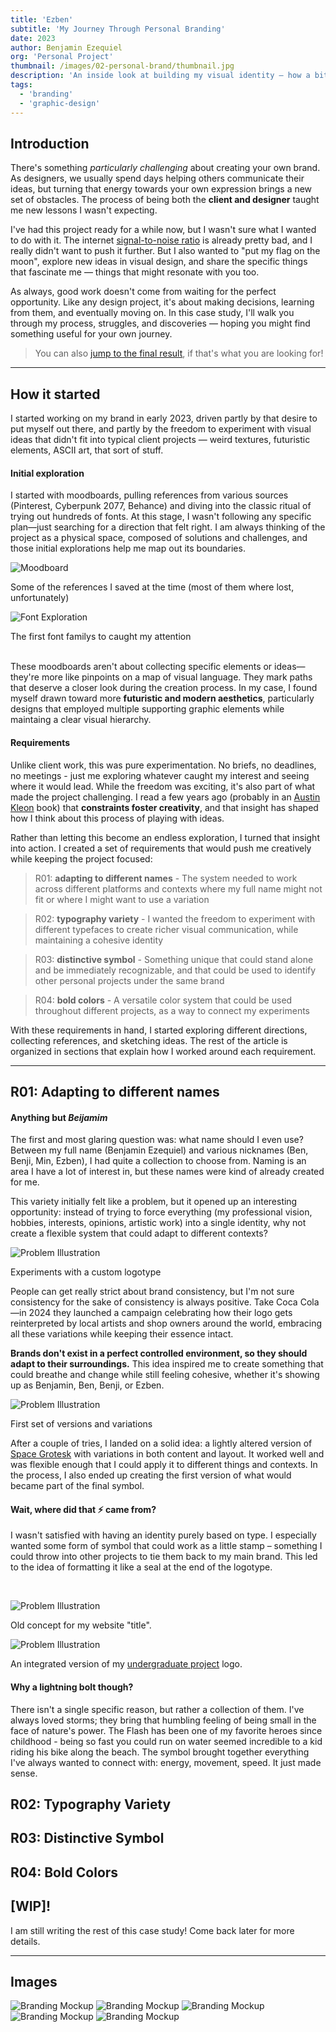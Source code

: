 ```yaml
---
title: 'Ezben'
subtitle: 'My Journey Through Personal Branding'
date: 2023
author: Benjamin Ezequiel
org: 'Personal Project'
thumbnail: /images/02-personal-brand/thumbnail.jpg
description: 'An inside look at building my visual identity – how a bit of self-exploration and countless typography sketches evolved into a fluid, shape-shifting brand.'
tags:
  - 'branding'
  - 'graphic-design'
---
```


## Introduction

There's something _particularly challenging_ about creating your own brand. As designers, we usually spend days helping others communicate their ideas, but turning that energy towards your own expression brings a new set of obstacles. The process of being both the **client and designer** taught me new lessons I wasn't expecting.

I've had this project ready for a while now, but I wasn't sure what I wanted to do with it. The internet [signal-to-noise ratio](https://en.wikipedia.org/wiki/Signal-to-noise_ratio) is already pretty bad, and I really didn't want to push it further. But I also wanted to "put my flag on the moon", explore new ideas in visual design, and share the specific things that fascinate me — things that might resonate with you too.

As always, good work doesn't come from waiting for the perfect opportunity. Like any design project, it's about making decisions, learning from them, and eventually moving on. In this case study, I'll walk you through my process, struggles, and discoveries — hoping you might find something useful for your own journey.

> You can also [jump to the final result](#images), if that's what you are looking for!

---

## How it started

I started working on my brand in early 2023, driven partly by that desire to put myself out there, and partly by the freedom to experiment with visual ideas that didn't fit into typical client projects — weird textures, futuristic elements, ASCII art, that sort of stuff.

#### Initial exploration

I started with moodboards, pulling references from various sources (Pinterest, Cyberpunk 2077, Behance) and diving into the classic ritual of trying out hundreds of fonts. At this stage, I wasn't following any specific plan—just searching for a direction that felt right. I am always thinking of the project as a physical space, composed of solutions and challenges, and those initial explorations help me map out its boundaries.

![Moodboard](/images/02-personal-brand/moodboard.jpg)

<div class="image-label">Some of the references I saved at the time (most of them where lost, unfortunately)</div>

![Font Exploration](/images/02-personal-brand/ezben_i02.svg)

<div class="image-label">The first font familys to caught my attention</div>

<br>

These moodboards aren't about collecting specific elements or ideas—they're more like pinpoints on a map of visual language. They mark paths that deserve a closer look during the creation process. In my case, I found myself drawn toward more **futuristic and modern aesthetics**, particularly designs that employed multiple supporting graphic elements while maintaing a clear visual hierarchy.

#### Requirements

Unlike client work, this was pure experimentation. No briefs, no deadlines, no meetings - just me exploring whatever caught my interest and seeing where it would lead. While the freedom was exciting, it's also part of what made the project challenging. I read a few years ago (probably in an [Austin Kleon](https://austinkleon.com/) book) that **constraints foster creativity**, and that insight has shaped how I think about this process of playing with ideas.

Rather than letting this become an endless exploration, I turned that insight into action. I created a set of requirements that would push me creatively while keeping the project focused:

> R01: **adapting to different names** - The system needed to work across different platforms and contexts where my full name might not fit or where I might want to use a variation

> R02: **typography variety** - I wanted the freedom to experiment with different typefaces to create richer visual communication, while maintaining a cohesive identity

> R03: **distinctive symbol** - Something unique that could stand alone and be immediately recognizable, and that could be used to identify other personal projects under the same brand

> R04: **bold colors** - A versatile color system that could be used throughout different projects, as a way to connect my experiments

With these requirements in hand, I started exploring different directions, collecting references, and sketching ideas. The rest of the article is organized in sections that explain how I worked around each requirement.

---

## R01: Adapting to different names

#### Anything but _Beijamim_

The first and most glaring question was: what name should I even use? Between my full name (Benjamin Ezequiel) and various nicknames (Ben, Benji, Min, Ezben), I had quite a collection to choose from. Naming is an area I have a lot of interest in, but these names were kind of already created for me.

This variety initially felt like a problem, but it opened up an interesting opportunity: instead of trying to force everything (my professional vision, hobbies, interests, opinions, artistic work) into a single identity, why not create a flexible system that could adapt to different contexts?

![Problem Illustration](/images/02-personal-brand/ezben_i06.svg)

<div class="image-label">Experiments with a custom logotype</div>

People can get really strict about brand consistency, but I'm not sure consistency for the sake of consistency is always positive. Take Coca Cola—in 2024 they launched a campaign celebrating how their logo gets reinterpreted by local artists and shop owners around the world, embracing all these variations while keeping their essence intact.

**Brands don't exist in a perfect controlled environment, so they should adapt to their surroundings.** This idea inspired me to create something that could breathe and change while still feeling cohesive, whether it's showing up as Benjamin, Ben, Benji, or Ezben.

![Problem Illustration](/images/02-personal-brand/ezben_i04.svg)

<div class="image-label">First set of versions and variations</div>

After a couple of tries, I landed on a solid idea: a lightly altered version of [Space Grotesk](https://fonts.google.com/specimen/Space+Grotesk) with variations in both content and layout. It worked well and was flexible enough that I could apply it to different things and contexts. In the process, I also ended up creating the first version of what would became part of the final symbol.

#### Wait, where did that ⚡ came from?

I wasn't satisfied with having an identity purely based on type. I especially wanted some form of symbol that could work as a little stamp – something I could throw into other projects to tie them back to my main brand. This led to the idea of formatting it like a seal at the end of the logotype.

<br>

<span class="secondary-illustration">![Problem Illustration](/images/02-personal-brand/ezben_i08.svg)</span>

<div class="image-label">Old concept for my website "title".</div>

<span class="secondary-illustration">![Problem Illustration](/images/02-personal-brand/ezben_i09.svg)</span>

<span class="image-label">An integrated version of my [undergraduate project](https://www.benjaminezequiel.com/projects/project_panorama) logo.</span>

#### Why a lightning bolt though?

There isn't a single specific reason, but rather a collection of them. I've always loved storms; they bring that humbling feeling of being small in the face of nature's power. The Flash has been one of my favorite heroes since childhood - being so fast you could run on water seemed incredible to a kid riding his bike along the beach. The symbol brought together everything I've always wanted to connect with: energy, movement, speed. It just made sense.

## R02: Typography Variety

## R03: Distinctive Symbol

## R04: Bold Colors

## [WIP]!

I am still writing the rest of this case study! Come back later for more details.

---

## Images

<span class="secondary-illustration">![Branding Mockup](/images/02-personal-brand/mockup_3.gif)</span>
<span class="secondary-illustration">![Branding Mockup](/images/02-personal-brand/mockup_1.png)</span>
<span class="secondary-illustration">![Branding Mockup](/images/02-personal-brand/mockup_6.gif)</span>
<span class="secondary-illustration">![Branding Mockup](/images/02-personal-brand/mockup_4.png)</span>
<span class="secondary-illustration">![Branding Mockup](/images/02-personal-brand/mockup_5.png)</span>
